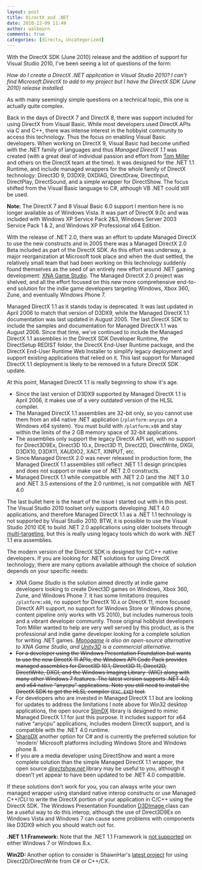 ```yaml
---
layout: post
title: DirectX and .NET
date: 2010-12-09 11:49
author: walbourn
comments: true
categories: [directx, Uncategorized]
---
```

<p>With the DirectX SDK (June 2010) release and the addition of support for Visual Studio 2010, I&rsquo;ve been seeing a lot of questions of the form:</p>
<p><em>How do I create a DirectX .NET application in Visual Studio 2010? I can&rsquo;t find Microsoft.DirectX to add to my project but I have the DirectX SDK (June 2010) release installed.</em></p>
<p>As with many seemingly simple questions on a technical topic, this one is actually quite complex.</p>
<p>Back in the days of DirectX 7 and DirectX 8, there was support included for using DirectX from Visual Basic. While most developers used DirectX APIs via C and C++, there was intense interest in the hobbyist community to access this technology. Thus the focus on enabling Visual Basic developers. When working on DirectX 9, Visual Basic had become unified with the .NET family of languages and thus <em>Managed DirectX 1.1</em> was created (with a great deal of individual passion and effort from <a title="Tom Miller's Blog" href="http://blogs.msdn.com/b/tmiller/">Tom Miller</a> and others on the DirectX team at the time). It was designed for the .NET 1.1 Runtime, and include managed wrappers for the whole family of DirectX technology: Direct3D 9, D3DX9, DXDIAG, DirectDraw, DirectInput, DirectPlay, DirectSound, and a simple wrapper for DirectShow. The focus shifted from the Visual Basic language to C#, although VB .NET could still be used.</p>
<p><strong>Note:</strong> The DirectX 7 and 8 Visual Basic 6.0 support I mention here is no longer available as of Windows Vista. It was part of DirectX 9.0c and was included with Windows XP Service Pack 2&amp;3, Windows Server 2003 Service Pack 1 &amp; 2, and Windows XP Professional x64 Edition.</p>
<div>With the release of .NET 2.0, there was an effort to update Managed DirectX to use the new constructs and in 2005 there was a Managed DirectX 2.0 Beta included as part of the DirectX SDK. As this effort was underway, a major reorganization at Microsoft took place and when the dust settled, the relatively small team that had been working on this technology suddenly found themselves as the seed of an entirely new effort around .NET gaming development: <a title="XNA Creator's Club" href="http://creators.xna.com/">XNA Game Studio</a>. The Managed DirectX 2.0 project was shelved, and all the effort focused on this new more comprehensive end-to-end solution for the indie game developers targeting Windows, Xbox 360, Zune, and eventually Windows Phone 7.</div>
<p>Managed DirectX 1.1 as it stands today is deprecated. It was last updated in April 2006 to match that version of D3DX9, while the Managed DirectX 1.1 documentation was last updated in August 2005. The last DirectX SDK to include the samples and documentation for Managed DirectX 1.1 was August 2006. Since that time, we&rsquo;ve continued to include the Managed DirectX 1.1 assemblies in the DirectX SDK Developer Runtime, the DirectSetup REDIST folder, the DirectX End-User Runtime package, and the DirectX End-User Runtime Web Installer to simplify legacy deployment and support existing applications that relied on it. This last support for Managed DirectX 1.1 deployment is likely to be removed in a future DirectX SDK update.</p>
<p>At this point, Managed DirectX 1.1 is really beginning to show it's age.</p>
<ul>
<li>Since the last version of D3DX9 supported by Managed DirectX 1.1 is April 2006, it makes use of a very outdated version of the HLSL compiler.</li>
<li>The Managed DirectX 1.1 assemblies are 32-bit only, so you cannot use them from an x64 native .NET application (<code>/platform:anycpu</code> on a Windows x64 system). You must build with <code>/platform:x86</code> and stay within the limits of the 2 GB memory space of 32-bit applications.</li>
<li>The assemblies only support the legacy DirectX API set, with no support for Direct3D9Ex, Direct3D 10.x, Direct3D 11, Direct2D, DirectWrite, DXGI, D3DX10, D3DX11, XAUDIO2, XACT, XINPUT, etc.</li>
<li>Since Managed DirectX 2.0 was never released in production form, the Managed DirectX 1.1 assemblies still reflect .NET 1.1 design principles and does not support or make use of .NET 2.0 constructs.</li>
<li>Managed DirectX 1.1 while compatible with .NET 2.0 (and the .NET 3.0 and .NET 3.5 extensions of the 2.0 runtime), is not compatible with .NET 4.0</li>
</ul>
<p>The last bullet here is the heart of the issue I started out with in this post. The Visual Studio 2010 toolset only supports developing .NET 4.0 applications, and therefore Managed DirectX 1.1 as a .NET 1.1 technology is not supported by Visual Studio 2010. BTW, it is possible to use the Visual Studio 2010 IDE to build .NET 2.0 applications using older toolsets through <a title="ScottGu's Blog" href="http://weblogs.asp.net/scottgu/archive/2009/08/27/multi-targeting-support-vs-2010-and-net-4-series.aspx">multi-targeting</a>, but this is really using legacy tools which do work with .NET 1.1 era assemblies.</p>
<p>The modern version of the DirectX SDK is designed for C/C++ native developers. If you are looking for .NET solutions for using DirectX technology, there are many options available although the choice of solution depends on your specific needs:</p>
<ul>
<li><em>XNA Game Studio</em> is the solution aimed directly at indie game developers looking to create Direct3D games on Windows, Xbox 360, Zune, and Windows Phone 7. It has some limitations (requires <code>/platform:x86</code>, no support for DirectX 10.x or DirectX 11, more focused DirectX API support, no support for Windows Store or Windows phone, content pipeline only works with VS 2010), but includes numerous tools and a vibrant developer community. Those original hobbyist developers Tom Miller wanted to help are very well served by this product, as is the professional and indie game developer looking for a complete solution for writing .NET games. <em><a href="https://monogame.codeplex.com/">Monogame</a> is also an open-source alternative to XNA Game Studio, and <a href="http://unity3d.com/">Unity3D</a> is a commercial alternative.</em></li>
<li><span style="text-decoration: line-through;">For a developer using the Windows Presentation Foundation but wants to use the new DirectX 11 APIs, the Windows API Code Pack provides managed assemblies for Direct3D 10.1, Direct3D 11, Direct2D, DirectWrite, DXGI, and the Windows Imaging Library<span style="mso-spacerun: yes;">&nbsp; (WIC) along with many other Windows 7 features. The latest version supports .NET 4.0, and x64 native &ldquo;anycpu&rdquo; applications. Note you still need to install the DirectX SDK to get the HLSL compiler (<code>FXC.EXE</code>) tool.</span></span></li>
<li>For developers who are invested in Managed DirectX 1.1 but are looking for updates to address the limitations I note above for Win32 desktop applications, the open source <a title="SlimDX" href="http://www.slimdx.org/">SlimDX</a><em></em> library is designed to mimic Managed DirectX 1.1 for just this purpose. It includes support for x64 native &ldquo;anycpu&rdquo; applications, includes modern DirectX support, and is compatible with the .NET 4.0 runtime.</li>
<li><a href="http://sharpdx.org/">SharpDX</a> another option for C# and is currently the preferred solution for 'modern' Microsoft platforms including Windows Store and Windows phone 8.</li>
<li>If you are a media developer using DirectShow and want a more complete solution than the simple Managed DirectX 1.1 wrapper, the open source <a title="directshow.net" href="http://directshownet.sourceforge.net/"><em>directshow.net</em> </a>library may be useful to you, although it doesn&rsquo;t yet appear to have been updated to be .NET 4.0 compatible.</li>
</ul>
<p>If these solutions don&rsquo;t work for you, you can always write your own managed wrapper using standard native interop constructs or use Managed C++/CLI to write the DirectX portion of your application in C/C++ using the DirectX SDK. The Windows Presentation Foundation <a title="D3DImage" href="http://msdn.microsoft.com/en-us/library/system.windows.interop.d3dimage.aspx">D3DImage </a>class can be a useful way to do this interop, although the use of Direct3D9Ex on Windows Vista and Windows 7 can cause some problems with components like D3DX9 which you should watch out for.</p>
<p><strong>.NET 1.1 Framework:</strong> Note that the .NET 1.1 Framework is <a href="http://support.microsoft.com/kb/2489698">not supported</a> on either Windows 7 or Windows 8.x.</p>
<p><strong>Win2D: </strong>Another option to consider is ShawnHar's <a href="http://blogs.msdn.com/b/shawnhar/archive/2014/09/25/win2d-creating-open-source-at-microsoft.aspx">latest project</a>&nbsp;for using Direct2D/DirectWrite from C# or C++/CX.</p>
